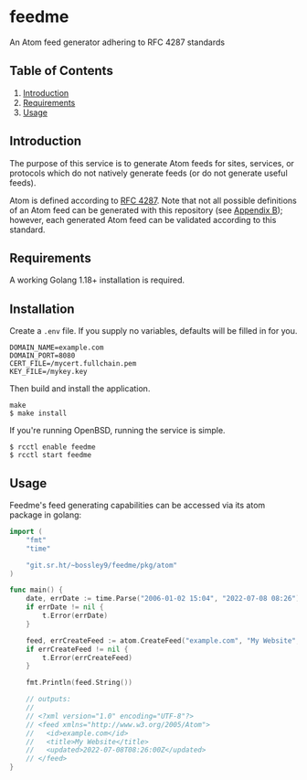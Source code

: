 # feedme

An Atom feed generator adhering to RFC 4287 standards

## Table of Contents

1. [Introduction](#introduction)
1. [Requirements](#requirements)
2. [Usage](#usage)

## Introduction

The purpose of this service is to generate Atom feeds for sites, services, or protocols which do not natively generate feeds (or do not generate useful feeds).

Atom is defined according to [RFC 4287](https://datatracker.ietf.org/doc/html/rfc4287). Note that not all possible definitions of an Atom feed can be generated with this repository (see [Appendix B](https://datatracker.ietf.org/doc/html/rfc4287#appendix-B)); however, each generated Atom feed can be validated according to this standard.

## Requirements

A working Golang 1.18+ installation is required.

## Installation

Create a `.env` file. If you supply no variables, defaults will be filled in for you.

```
DOMAIN_NAME=example.com
DOMAIN_PORT=8080
CERT_FILE=/mycert.fullchain.pem
KEY_FILE=/mykey.key
```

Then build and install the application.

```
make
$ make install
```

If you're running OpenBSD, running the service is simple.

```
$ rcctl enable feedme
$ rcctl start feedme
```

## Usage

Feedme's feed generating capabilities can be accessed via its atom package in golang:

```go
import (
	"fmt"
	"time"

	"git.sr.ht/~bossley9/feedme/pkg/atom"
)

func main() {
	date, errDate := time.Parse("2006-01-02 15:04", "2022-07-08 08:26")
	if errDate != nil {
		t.Error(errDate)
	}

	feed, errCreateFeed := atom.CreateFeed("example.com", "My Website", date)
	if errCreateFeed != nil {
		t.Error(errCreateFeed)
	}

	fmt.Println(feed.String())

	// outputs:
	//
	// <?xml version="1.0" encoding="UTF-8"?>
	// <feed xmlns="http://www.w3.org/2005/Atom">
	//   <id>example.com</id>
	//   <title>My Website</title>
	//   <updated>2022-07-08T08:26:00Z</updated>
	// </feed>
}
```
